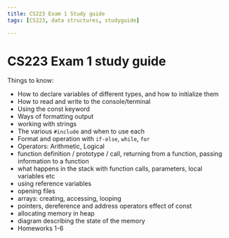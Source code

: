 ```yaml
---
title: CS223 Exam 1 Study guide
tags: [CS223, data structures, studyguide]

---
```


# CS223 Exam 1 study guide

Things to know:

- How to declare variables of different types, and how to initialize them
- How to read and write to the console/terminal
- Using the const keyword
- Ways of formatting output
- working with strings
- The various `#include` and when to use each
- Format and operation with `if-else`, `while`, `for`
- Operators: Arithmetic, Logical
- function definition / prototype / call, returning from a function, passing information to a function
- what happens in the stack with function calls, parameters, local variables etc
- using reference variables
- opening files
- arrays: creating, accessing, looping
- pointers, dereference and address operators effect of const
- allocating memory in heap
- diagram describing the state of the memory
- Homeworks 1-6